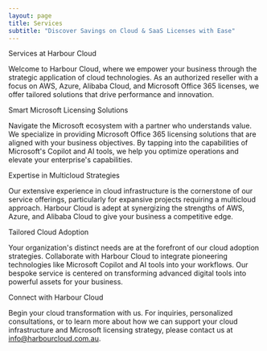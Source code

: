 ```yaml
---
layout: page
title: Services
subtitle: "Discover Savings on Cloud & SaaS Licenses with Ease"
---
```

Services at Harbour Cloud

Welcome to Harbour Cloud, where we empower your business through the strategic application of cloud technologies. As an authorized reseller with a focus on AWS, Azure, Alibaba Cloud, and Microsoft Office 365 licenses, we offer tailored solutions that drive performance and innovation.

Smart Microsoft Licensing Solutions

Navigate the Microsoft ecosystem with a partner who understands value. We specialize in providing Microsoft Office 365 licensing solutions that are aligned with your business objectives. By tapping into the capabilities of Microsoft's Copilot and AI tools, we help you optimize operations and elevate your enterprise's capabilities.

Expertise in Multicloud Strategies

Our extensive experience in cloud infrastructure is the cornerstone of our service offerings, particularly for expansive projects requiring a multicloud approach. Harbour Cloud is adept at synergizing the strengths of AWS, Azure, and Alibaba Cloud to give your business a competitive edge.

Tailored Cloud Adoption

Your organization's distinct needs are at the forefront of our cloud adoption strategies. Collaborate with Harbour Cloud to integrate pioneering technologies like Microsoft Copilot and AI tools into your workflows. Our bespoke service is centered on transforming advanced digital tools into powerful assets for your business.

Connect with Harbour Cloud

Begin your cloud transformation with us. For inquiries, personalized consultations, or to learn more about how we can support your cloud infrastructure and Microsoft licensing strategy, please contact us at info@harbourcloud.com.au.
